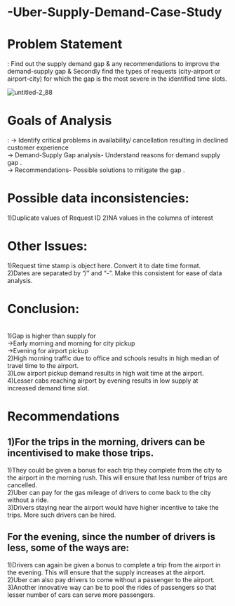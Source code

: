 # -Uber-Supply-Demand-Case-Study
<h1>Problem Statement</h1>: Find out the supply demand gap & any recommendations to improve the demand-supply gap & Secondly find the types of requests (city-airport or airport-city) for which the gap is the most severe in the identified time slots. 

![untitled-2_88](https://user-images.githubusercontent.com/42913961/64995980-499d9b00-d8fa-11e9-85a2-0c6282db1008.png)


<h1>Goals of Analysis</h1>:
-> Identify critical problems in availability/ cancellation resulting in declined customer experience <br>
-> Demand-Supply Gap analysis- Understand reasons for demand supply gap .<br>
-> Recommendations- Possible solutions to mitigate the gap .<br>

<h1>Possible data inconsistencies:</h1>
1)Duplicate values of Request ID
2)NA values in the columns of interest

<h1>Other Issues:</h1>
1)Request time stamp is object here. Convert it to date time format.<br>
2)Dates are separated by “/” and “-”. Make this consistent for ease of data analysis.<br>


<h1>Conclusion:</h1><br>
1)Gap is higher than supply for<br>
->Early morning and morning for city pickup<br>
->Evening for airport pickup<br>
2)High morning traffic due to office and schools results in high median of travel time to the airport.<br>
3)Low airport pickup demand results in high wait time at the airport.<br>
4)Lesser cabs reaching airport by evening results in low supply at increased demand time slot.<br>

<h1>Recommendations</h1>
<h2>1)For the trips in the morning, drivers can be incentivised to make those trips.</h2>
1)They could be given a bonus for each trip they complete from the city to the airport in the morning  rush. This will ensure that less number of trips are cancelled.<br>
2)Uber can pay for the gas mileage of drivers to come back to the city without a ride.<br>
3)Drivers staying near the airport would have higher incentive to take the trips. More such drivers can be hired.<br>

<h2>For the evening, since the number of drivers is less, some of the ways are:</h2>
1)Drivers can again be given a bonus to complete a trip from the airport in the evening. This will ensure  that the supply increases at the airport.<br>
2)Uber can also pay drivers to come without a passenger to the airport.<br>
3)Another innovative way can be to pool the rides of passengers so that lesser number of cars can  serve more passengers.<br>
